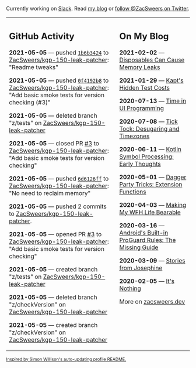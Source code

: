 Currently working on [Slack](https://slack.com/). Read [my blog](https://zacsweers.dev/) or [follow @ZacSweers on Twitter](https://twitter.com/ZacSweers).

<table><tr><td valign="top" width="60%">

## GitHub Activity
<!-- githubActivity starts -->
**2021-05-05** — pushed [`1b6b3424`](https://github.com/ZacSweers/kgp-150-leak-patcher/commit/1b6b3424ed5a694c977fad57b37a698b75408f75) to [ZacSweers/kgp-150-leak-patcher](https://api.github.com/repos/ZacSweers/kgp-150-leak-patcher): "Readme tweaks"

**2021-05-05** — pushed [`0f4192b8`](https://github.com/ZacSweers/kgp-150-leak-patcher/commit/0f4192b89f38c970c3b4c2cd2b117c4acf07387c) to [ZacSweers/kgp-150-leak-patcher](https://api.github.com/repos/ZacSweers/kgp-150-leak-patcher): "Add basic smoke tests for version checking (#3)"

**2021-05-05** — deleted branch "z/tests" on [ZacSweers/kgp-150-leak-patcher](https://api.github.com/repos/ZacSweers/kgp-150-leak-patcher)

**2021-05-05** — closed PR [#3](https://api.github.com/repos/ZacSweers/kgp-150-leak-patcher/pulls/3) to [ZacSweers/kgp-150-leak-patcher](https://api.github.com/repos/ZacSweers/kgp-150-leak-patcher): "Add basic smoke tests for version checking"

**2021-05-05** — pushed [`6d6126ff`](https://github.com/ZacSweers/kgp-150-leak-patcher/commit/6d6126ff861143b4a332b85f9d6279d03e98cfe9) to [ZacSweers/kgp-150-leak-patcher](https://api.github.com/repos/ZacSweers/kgp-150-leak-patcher): "No need to reclaim memory"

**2021-05-05** — pushed 2 commits to [ZacSweers/kgp-150-leak-patcher](https://api.github.com/repos/ZacSweers/kgp-150-leak-patcher).

**2021-05-05** — opened PR [#3](https://api.github.com/repos/ZacSweers/kgp-150-leak-patcher/pulls/3) to [ZacSweers/kgp-150-leak-patcher](https://api.github.com/repos/ZacSweers/kgp-150-leak-patcher): "Add basic smoke tests for version checking"

**2021-05-05** — created branch "z/tests" on [ZacSweers/kgp-150-leak-patcher](https://api.github.com/repos/ZacSweers/kgp-150-leak-patcher)

**2021-05-05** — deleted branch "z/checkVersion" on [ZacSweers/kgp-150-leak-patcher](https://api.github.com/repos/ZacSweers/kgp-150-leak-patcher)

**2021-05-05** — created branch "z/checkVersion" on [ZacSweers/kgp-150-leak-patcher](https://api.github.com/repos/ZacSweers/kgp-150-leak-patcher)
<!-- githubActivity ends -->
</td><td valign="top" width="40%">

## On My Blog
<!-- blog starts -->
**2021-02-02** — [Disposables Can Cause Memory Leaks](https://www.zacsweers.dev/disposables-can-cause-memory-leaks/)

**2021-01-29** — [Kapt's Hidden Test Costs](https://www.zacsweers.dev/kapts-hidden-test-costs/)

**2020-07-13** — [Time in UI Programming](https://www.zacsweers.dev/time-in-ui/)

**2020-07-08** — [Tick Tock: Desugaring and Timezones](https://www.zacsweers.dev/ticktock-desugaring-timezones/)

**2020-06-11** — [Kotlin Symbol Processing: Early Thoughts](https://www.zacsweers.dev/kotlin-symbol-processor-early-thoughts/)

**2020-05-01** — [Dagger Party Tricks: Extension Functions](https://www.zacsweers.dev/dagger-party-tricks-extension-functions/)

**2020-04-03** — [Making My WFH Life Bearable](https://www.zacsweers.dev/making-wfh-life-bearable/)

**2020-03-16** — [Android's Built-in ProGuard Rules: The Missing Guide](https://www.zacsweers.dev/android-proguard-rules/)

**2020-03-09** — [Stories from Josephine](https://www.zacsweers.dev/stories-from-josephine/)

**2020-02-05** — [It's Nothing](https://www.zacsweers.dev/its-nothing/)
<!-- blog ends -->
More on [zacsweers.dev](https://zacsweers.dev/)
</td></tr></table>

<sub><a href="https://simonwillison.net/2020/Jul/10/self-updating-profile-readme/">Inspired by Simon Willison's auto-updating profile README.</a></sub>
